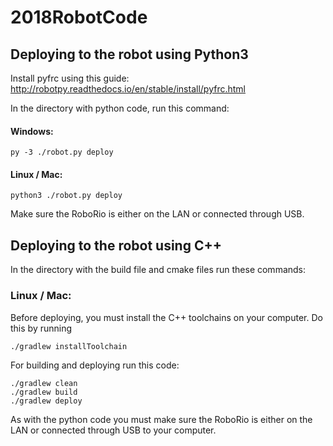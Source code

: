 # 2018RobotCode

## Deploying to the robot using Python3
Install pyfrc using this guide: http://robotpy.readthedocs.io/en/stable/install/pyfrc.html

In the directory with python code, run this command:
#### Windows:
```
py -3 ./robot.py deploy
```
#### Linux / Mac:
```
python3 ./robot.py deploy
```
Make sure the RoboRio is either on the LAN or connected through USB.
## Deploying to the robot using C++
In the directory with the build file and cmake files run these commands:
### Linux / Mac:
Before deploying, you must install the C++ toolchains on your computer.
Do this by running 
```
./gradlew installToolchain
```

For building and deploying run this code:
```
./gradlew clean
./gradlew build
./gradlew deploy
```
As with the python code you must make sure the RoboRio is either on the LAN or connected through USB to your computer.
